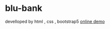 # blu-bank
develloped by html , css , bootstrap5
<a href="https://saghar-z-v.github.io/blu-bank/">online demo</a>
